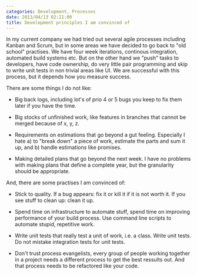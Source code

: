 ```yaml
---
categories: Development, Processes
date: 2013/04/13 02:21:00
title: Development principles I am convinced of
---
```

In my current company we had tried out several agile processes including Kanban and Scrum, 
but in some areas we have decided to go back to "old school" practises. We have four week iterations, 
continous integration, automated build systems etc. But on the other hand we "push" tasks to 
developers, have code ownership, do very little pair programming and skip to write unit tests in non 
trivial areas like UI. We are successful with this process, but it depends how you measure success.

There are some things I do not like:

* Big back logs, including lot's of prio 4 or 5 bugs you keep to fix them later if you have the time.

* Big stocks of unfinished work, like features in branches that cannot be merged because of x, y, z.

* Requirements on estimations that go beyond a gut feeling. Especially I hate a) to "break down" 
a piece of work, estimate the parts and sum it up, and b) handle estimations like promises. 

* Making detailed plans that go beyond the next week. I have no problems with making plans 
that define a complete year, but the granularity should be appropriate.

And, there are some practises I am convinced of:

* Stick to quality. If a bug appears: fix it or kill it if it is not worth it. If you see stuff to clean up: clean it up.

* Spend time on infrastructure to automate stuff, spend time on improving performance of your 
build process. Use command line scripts to automate stupid, repetitive work.

* Write unit tests that really test a unit of work, i.e. a class. Write unit tests. Do not mistake 
integration tests for unit tests.

* Don't trust process evangelists, every group of people working together in a project needs a 
different process to get the best ressults out. And that process needs to be refactored like your code. 

